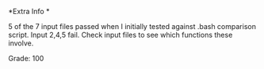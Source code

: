 *Extra Info *

5 of the 7 input files passed when I initially tested against .bash comparison script. Input 2,4,5 fail. Check input files to see which functions these involve. 

Grade: 100
